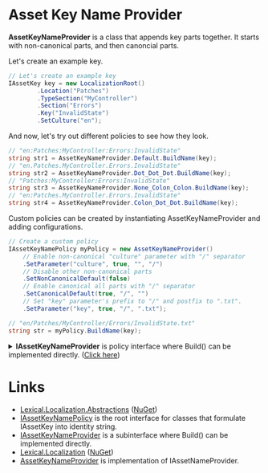 # Asset Key Name Provider
**AssetKeyNameProvider** is a class that appends key parts together. 
It starts with non-canonical parts, and then canoncial parts.

Let's create an example key.

```csharp
// Let's create an example key
IAssetKey key = new LocalizationRoot()
        .Location("Patches")
        .TypeSection("MyController")
        .Section("Errors")
        .Key("InvalidState")
        .SetCulture("en");
```
And now, let's try out different policies to see how they look.

```csharp
// "en:Patches:MyController:Errors:InvalidState"
string str1 = AssetKeyNameProvider.Default.BuildName(key);
// "en.Patches.MyController.Errors.InvalidState"
string str2 = AssetKeyNameProvider.Dot_Dot_Dot.BuildName(key);
// "Patches:MyController:Errors:InvalidState"
string str3 = AssetKeyNameProvider.None_Colon_Colon.BuildName(key);
// "en:Patches.MyController.Errors.InvalidState"
string str4 = AssetKeyNameProvider.Colon_Dot_Dot.BuildName(key);
```

Custom policies can be created by instantiating AssetKeyNameProvider and adding configurations.

```csharp
// Create a custom policy 
IAssetKeyNamePolicy myPolicy = new AssetKeyNameProvider()
    // Enable non-canonical "culture" parameter with "/" separator
    .SetParameter("culture", true, "", "/")
    // Disable other non-canonical parts
    .SetNonCanonicalDefault(false)
    // Enable canonical all parts with "/" separator
    .SetCanonicalDefault(true, "/", "")
    // Set "key" parameter's prefix to "/" and postfix to ".txt".
    .SetParameter("key", true, "/", ".txt");

// "en/Patches/MyController/Errors/InvalidState.txt"
string str = myPolicy.BuildName(key);
```

<details>
  <summary><b>IAssetKeyNameProvider</b> is policy interface where Build() can be implemented directly. (<u>Click here</u>)</summary>

```csharp
public interface IAssetKeyNameProvider : IAssetKeyNamePolicy
{
    /// <summary>
    /// Build path string from key.
    /// </summary>
    /// <param name="key"></param>
    /// <param name="parametrizer">(optional) how to extract parameters from key. If not set uses the default implementation <see cref="AssetKeyParametrizer"/></param>
    /// <returns>full name string</returns>
    string BuildName(object key, IAssetKeyParametrizer parametrizer = default);
}
```
</details>

# Links
* [Lexical.Localization.Abstractions](https://github.com/tagcode/Lexical.Localization/tree/master/Lexical.Localization.Abstractions) ([NuGet](https://www.nuget.org/packages/Lexical.Localization.Abstractions/))
 * [IAssetKeyNamePolicy](https://github.com/tagcode/Lexical.Localization/blob/master/Lexical.Localization.Abstractions/AssetKey/IAssetKeyNamePolicy.cs) is the root interface for classes that formulate IAssetKey into identity string.
 * [IAssetKeyNameProvider](https://github.com/tagcode/Lexical.Localization/blob/master/Lexical.Localization.Abstractions/AssetKey/IAssetKeyNamePolicy.cs) is a subinterface where Build() can be implemented directly.
* [Lexical.Localization](https://github.com/tagcode/Lexical.Localization/tree/master/Lexical.Localization) ([NuGet](https://www.nuget.org/packages/Lexical.Localization/))
 * [AssetKeyNameProvider](https://github.com/tagcode/Lexical.Localization/blob/master/Lexical.Localization/AssetKey/AssetKeyNameProvider.cs) is implementation of IAssetNameProvider.
 